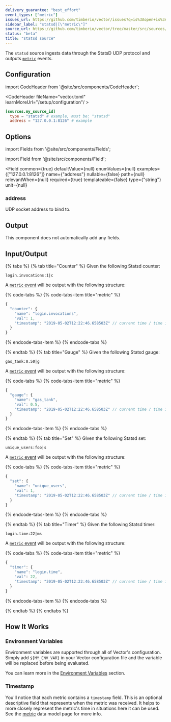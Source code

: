 ```yaml
---
delivery_guarantee: "best_effort"
event_types: ["metric"]
issues_url: https://github.com/timberio/vector/issues?q=is%3Aopen+is%3Aissue+label%3A%22source%3A+statsd%22
sidebar_label: "statsd|[\"metric\"]"
source_url: https://github.com/timberio/vector/tree/master/src/sources/statsd/mod.rs
status: "beta"
title: "statsd source" 
---
```


The `statsd` source ingests data through the StatsD UDP protocol and outputs [`metric`][docs.data-model#metric] events.

## Configuration

import CodeHeader from '@site/src/components/CodeHeader';

<CodeHeader fileName="vector.toml" learnMoreUrl="/setup/configuration"/ >

```toml
[sources.my_source_id]
  type = "statsd" # example, must be: "statsd"
  address = "127.0.0.1:8126" # example
```

## Options

import Fields from '@site/src/components/Fields';

import Field from '@site/src/components/Field';

<Fields filters={true}>


<Field
  common={true}
  defaultValue={null}
  enumValues={null}
  examples={["127.0.0.1:8126"]}
  name={"address"}
  nullable={false}
  path={null}
  relevantWhen={null}
  required={true}
  templateable={false}
  type={"string"}
  unit={null}
  >

### address

UDP socket address to bind to.


</Field>


</Fields>

## Output

This component does not automatically add any fields.

## Input/Output

{% tabs %}
{% tab title="Counter" %}
Given the following Statsd counter:

```
login.invocations:1|c
```

A [`metric` event][docs.data-model#metric] will be output with the following structure:

{% code-tabs %}
{% code-tabs-item title="metric" %}
```javascript
{
  "counter": {
    "name": "login.invocations",
    "val": 1,
    "timestamp": "2019-05-02T12:22:46.658503Z" // current time / time ingested
  }
}
```
{% endcode-tabs-item %}
{% endcode-tabs %}

{% endtab %}
{% tab title="Gauge" %}
Given the following Statsd gauge:

```
gas_tank:0.50|g
```

A [`metric` event][docs.data-model#metric] will be output with the following structure:

{% code-tabs %}
{% code-tabs-item title="metric" %}
```javascript
{
  "gauge": {
    "name": "gas_tank",
    "val": 0.5,
    "timestamp": "2019-05-02T12:22:46.658503Z" // current time / time ingested
  }
}
```
{% endcode-tabs-item %}
{% endcode-tabs %}

{% endtab %}
{% tab title="Set" %}
Given the following Statsd set:

```
unique_users:foo|s
```

A [`metric` event][docs.data-model#metric] will be output with the following structure:

{% code-tabs %}
{% code-tabs-item title="metric" %}
```javascript
{
  "set": {
    "name": "unique_users",
    "val": 1,
    "timestamp": "2019-05-02T12:22:46.658503Z" // current time / time ingested
  }
}
```
{% endcode-tabs-item %}
{% endcode-tabs %}

{% endtab %}
{% tab title="Timer" %}
Given the following Statsd timer:

```
login.time:22|ms 
```

A [`metric` event][docs.data-model#metric] will be output with the following structure:

{% code-tabs %}
{% code-tabs-item title="metric" %}
```javascript
{
  "timer": {
    "name": "login.time",
    "val": 22,
    "timestamp": "2019-05-02T12:22:46.658503Z" // current time / time ingested
  }
}
```
{% endcode-tabs-item %}
{% endcode-tabs %}

{% endtab %}
{% endtabs %}

## How It Works

### Environment Variables

Environment variables are supported through all of Vector's configuration.
Simply add `${MY_ENV_VAR}` in your Vector configuration file and the variable
will be replaced before being evaluated.

You can learn more in the [Environment Variables][docs.configuration#environment-variables]
section.

### Timestamp

You'll notice that each metric contains a `timestamp` field. This is an optional
descriptive field that represents when the metric was received. It helps to
more closely represent the metric's time in situations here it can be used. See
the [metric][docs.data-model#metric] data model page for more info.


[docs.configuration#environment-variables]: ../../setup/configuration#environment-variables
[docs.data-model#metric]: ../../about/data-model#metric
